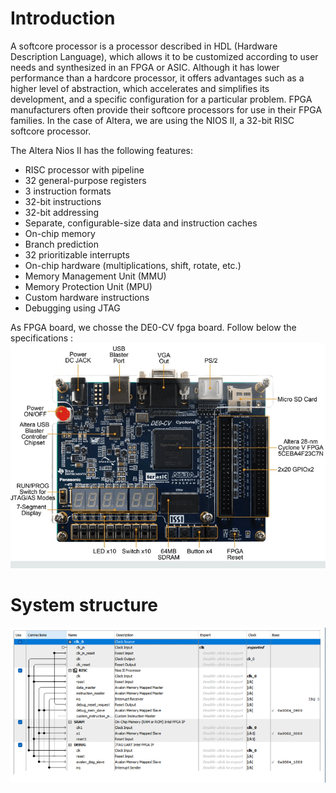 # Introduction

A softcore processor is a processor described in HDL (Hardware Description Language), which allows it to be customized according to user needs and synthesized in an FPGA or ASIC. Although it has lower performance than a hardcore processor, it offers advantages such as a higher level of abstraction, which accelerates and simplifies its development, and a specific configuration for a particular problem. FPGA manufacturers often provide their softcore processors for use in their FPGA families. In the case of Altera, we are using the NIOS II, a 32-bit RISC softcore processor.

The Altera Nios II has the following features:

 - RISC processor with pipeline
 - 32 general-purpose registers
 - 3 instruction formats
 - 32-bit instructions
 - 32-bit addressing
 - Separate, configurable-size data and instruction caches
 - On-chip memory
 - Branch prediction
 - 32 prioritizable interrupts
 - On-chip hardware (multiplications, shift, rotate, etc.)
 - Memory Management Unit (MMU)
 - Memory Protection Unit (MPU)
 - Custom hardware instructions
 - Debugging using JTAG

As FPGA board, we chosse the DE0-CV fpga board. Follow below the specifications :
![Description](images/fpga.png)


# System structure
![Description](images/nios2.png)
